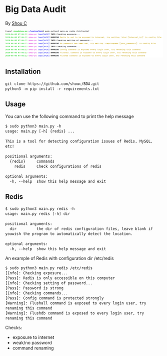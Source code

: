 Big Data Audit
==============

By [Shou C](https://github.com/shouc/)

![Output](examples/output.png)


Installation
-----
```
git clone https://github.com/shouc/BDA.git
python3 -m pip install -r requirements.txt
```


Usage
-----

You can use the following command to print the help message
```
$ sudo python3 main.py -h
usage: main.py [-h] {redis} ...

This is a tool for detecting configuration issues of Redis, MySQL, etc!

positional arguments:
  {redis}     commands
    redis     Check configurations of redis

optional arguments:
  -h, --help  show this help message and exit
```


Redis
-----
```
$ sudo python3 main.py redis -h
usage: main.py redis [-h] dir

positional arguments:
  dir         the dir of redis configuration files, leave blank if youwish the program to automatically detect the location.

optional arguments:
  -h, --help  show this help message and exit
```

An example of Redis with configuration dir /etc/redis
```
$ sudo python3 main.py redis /etc/redis
[Info]: Checking exposure...
[Pass]: Redis is only accessible on this computer
[Info]: Checking setting of password...
[Pass]: Password is strong
[Info]: Checking commands...
[Pass]: Config command is protected strongly
[Warning]: Flushall command is exposed to every login user, try renaming this command
[Warning]: Flushdb command is exposed to every login user, try renaming this command
```
Checks:
* exposure to internet
* weak/no password
* command renaming
